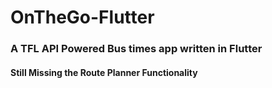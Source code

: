 # OnTheGo-Flutter

### A TFL API Powered Bus times app written in Flutter

#### Still Missing the Route Planner Functionality
